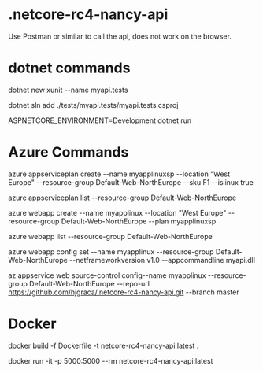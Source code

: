 # .netcore-rc4-nancy-api

Use Postman or similar to call the api, does not work on the browser.

# dotnet commands

dotnet new xunit --name myapi.tests

dotnet sln add ./tests/myapi.tests/myapi.tests.csproj

ASPNETCORE_ENVIRONMENT=Development dotnet run

# Azure Commands

azure appserviceplan create --name myapplinuxsp --location "West Europe" --resource-group Default-Web-NorthEurope  --sku F1 --islinux true

azure appserviceplan list --resource-group Default-Web-NorthEurope

azure webapp create --name myapplinux --location "West Europe" --resource-group Default-Web-NorthEurope  --plan myapplinuxsp

azure webapp list --resource-group Default-Web-NorthEurope

azure webapp config set --name myapplinux --resource-group Default-Web-NorthEurope --netframeworkversion v1.0 --appcommandline myapi.dll

az appservice web source-control config--name myapplinux --resource-group Default-Web-NorthEurope --repo-url https://github.com/hjgraca/.netcore-rc4-nancy-api.git --branch master

# Docker

docker build -f Dockerfile -t netcore-rc4-nancy-api:latest .

docker run -it -p 5000:5000 --rm netcore-rc4-nancy-api:latest